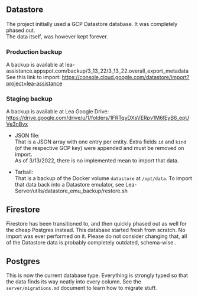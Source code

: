 ## Datastore

The project initially used a GCP Datastore database. It was completely phased out.  
The data itself, was however kept forever.

### Production backup

A backup is available at lea-assistance.appspot.com/backup/3_13_22/3_13_22.overall_export_metadata  
See this link to import: https://console.cloud.google.com/datastore/import?project=lea-assistance

### Staging backup

A backup is available at Lea Google Drive: https://drive.google.com/drive/u/1/folders/1FRTqyDXsVERpv1M6IEyB6_epUVe3nBvx  

- JSON file:  
That is a JSON array with one entry per entity. Extra fields `id` and `kind` (of the respective GCP key) were appended and must be removed on import.  
As of 3/13/2022, there is no implemented mean to import that data.

- Tarball:  
That is a backup of the Docker volume `datastore` at `/opt/data`. To import that data back into a Datastore emulator, see Lea-Server/utils/datastore_emu_backup/restore.sh


## Firestore

Firestore has been transitioned to, and then quickly phased out as well for the cheap Postgres instead.
This database started fresh from scratch. No import was ever performed on it. Please do not consider changing that, all of the Datastore data is probably completely outdated, schema-wise..

## Postgres

This is now the current database type. Everything is strongly typed so that the data finds its way neatly into every column.
See the `server/migrations.md` document to learn how to migrate stuff.
